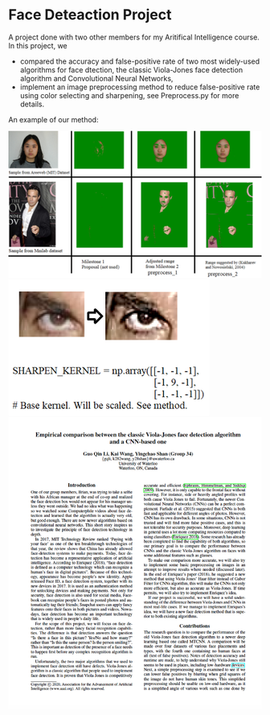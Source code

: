 # Face Deteaction Project
A project done with two other members for my Aritifical Intelligence course.
In this project, we 
* compared the accuracy and false-positive rate of two most widely-used algorithms for face dtection, the classic Viola-Jones face detection algorithm and Convolutional Neural Networks,
* implement an image preprocessing method to reduce false-positive rate using color selecting and sharpening, see Preprocess.py for more details.

An example of our method:

<img src="/images/7.png" alt="drawing" width="600"/>
<img src="/images/9.png" alt="drawing" width="400"/>
<img src="/images/preview.png" alt="drawing" width="700"/>
